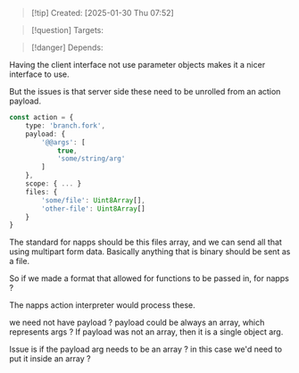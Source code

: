 
>[!tip] Created: [2025-01-30 Thu 07:52]

>[!question] Targets: 

>[!danger] Depends: 

Having the client interface not use parameter objects makes it a nicer interface to use.

But the issues is that server side these need to be unrolled from an action payload.

```ts
const action = {
	type: 'branch.fork',
	payload: {
		'@@args': [
			true,
			'some/string/arg'
		]
	},
	scope: { ... }
	files: {
		'some/file': Uint8Array[],
		'other-file': Uint8Array[]
	}
}
```

The standard for napps should be this files array, and we can send all that using multipart form data.  Basically anything that is binary should be sent as a file.

So if we made a format that allowed for functions to be passed in, for napps ? 

The napps action interpreter would process these.

we need not have payload ?
payload could be always an array, which represents args ?
If payload was not an array, then it is a single object arg.

Issue is if the payload arg needs to be an array ? in this case we'd need to put it inside an array ?